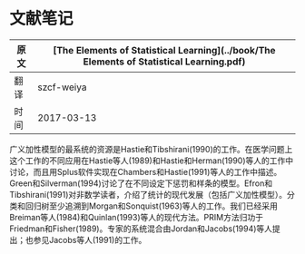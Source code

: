 # 文献笔记

| 原文   | [The Elements of Statistical Learning](../book/The Elements of Statistical Learning.pdf) |
| ---- | ---------------------------------------- |
| 翻译   | szcf-weiya                               |
| 时间   | 2017-03-13                               |


广义加性模型的最系统的资源是Hastie和Tibshirani(1990)的工作。在医学问题上这个工作的不同应用在Hastie等人(1989)和Hastie和Herman(1990)等人的工作中讨论，而且用Splus软件实现在Chambers和Hastie(1991)等人的工作中描述。Green和Silverman(1994)讨论了在不同设定下惩罚和样条的模型。Efron和Tibshirani(1991)对非数学读者，介绍了统计的现代发展（包括广义加性模型）。分类和回归树至少追溯到Morgan和Sonquist(1963)等人的工作。我们已经采用Breiman等人(1984)和Quinlan(1993)等人的现代方法。PRIM方法归功于Friedman和Fisher(1989)。专家的系统混合由Jordan和Jacobs(1994)等人提出；也参见Jacobs等人(1991)的工作。

